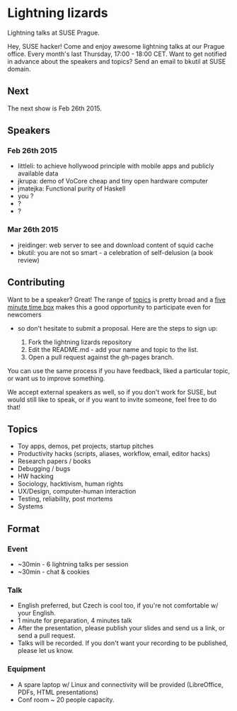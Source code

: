 <link rel="stylesheet" href="markdown.css"></link>

# Lightning lizards

Lightning talks at SUSE Prague.

Hey, SUSE hacker! Come and enjoy awesome lightning talks at our Prague office.
Every month's last Thursday, 17:00 - 18:00 CET. Want to get notified in advance
about the speakers and topics? Send an email to bkutil at SUSE domain.

## Next

The next show is Feb 26th 2015.

## Speakers

### Feb 26th 2015

 - littleli: to achieve hollywood principle with mobile apps and publicly available data
 - jkrupa: demo of VoCore cheap and tiny open hardware computer
 - jmatejka: Functional purity of Haskell
 - you ?
 - ?
 - ?

### Mar 26th 2015

 - jreidinger: web server to see and download content of squid cache
 - bkutil: you are not so smart - a celebration of self-delusion (a book review)


<h2><a name="contributing">Contributing</a></h2>

Want to be a speaker? Great! The range of [topics](#topics) is pretty broad and a [five
minute time box](#format) makes this a good opportunity to participate even for newcomers
- so don't hesitate to submit a proposal. Here are the steps to sign up:

  1. Fork the lightning lizards repository
  1. Edit the README.md - add your name and topic to the list.
  1. Open a pull request against the gh-pages branch.

You can use the same process if you have feedback, liked a particular topic, or
want us to improve something.

We accept external speakers as well, so if you don't work for SUSE, but would
still like to speak, or if you want to invite someone, feel free to do that!

<h2><a name="topics">Topics</a></h2>

  - Toy apps, demos, pet projects, startup pitches
  - Productivity hacks (scripts, aliases, workflow, email, editor hacks)
  - Research papers / books
  - Debugging / bugs
  - HW hacking
  - Sociology, hacktivism, human rights
  - UX/Design, computer-human interaction
  - Testing, reliability, post mortems
  - Systems

<h2><a name="format">Format</a></h2>

### Event

  - ~30min - 6 lightning talks per session
  - ~30min - chat & cookies

### Talk

  - English preferred, but Czech is cool too, if you're not comfortable w/ your English.
  - 1 minute for preparation, 4 minutes talk
  - After the presentation, please publish your slides and send us a link, or send a pull request.
  - Talks will be recorded. If you don't want your recording to be published, please let us know.

### Equipment

  - A spare laptop w/ Linux and connectivity will be provided (LibreOffice, PDFs, HTML presentations)
  - Conf room ~ 20 people capacity.
